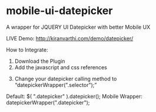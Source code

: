 mobile-ui-datepicker
====================

A wrapper for JQUERY UI Datepicker with better Mobile UX

LIVE Demo: http://kiranvarthi.com/demo/datepicker/

How to Integrate:

1)	Download the Plugin
2)	Add the javascript and css references

<link rel='stylesheet' href='mobileWrapper.css' type='text/css' />
<script type='text/javascript' src='mobileWrapper.js'></script>

3)	Change your datepicker calling method to “datepickerWrapper(".selector");”

Default: $( ".datepicker" ).datepicker();
Mobile Wrapper: datepickerWrapper(".datepicker");

